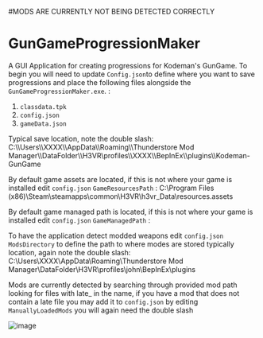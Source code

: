#MODS ARE CURRENTLY NOT BEING DETECTED CORRECTLY 

# GunGameProgressionMaker
A GUI Application for creating progressions for Kodeman's GunGame. To begin you will need to update `Config.json`to define where you want to save progressions and place the following files alongside the `GunGameProgressionMaker.exe`. :

1. `classdata.tpk`
2. `config.json`
3. `gameData.json`


Typical save location, note the double slash:
C:\\\Users\\\XXXX\\\AppData\\\Roaming\\\Thunderstore Mod Manager\\\DataFolder\\\H3VR\\profiles\\\XXXX\\\BepInEx\\\plugins\\\Kodeman-GunGame

By default game assets are located, if this is not where your game is installed edit `config.json` `GameResourcesPath` :
C:\\Program Files (x86)\\Steam\\steamapps\\common\\H3VR\\h3vr_Data\\resources.assets

By default game managed path is located, if this is not where your game is installed edit `config.json` `GameManagedPath` :

To have the application detect modded weapons edit `config.json` `ModsDirectory` to define the path to where modes are stored typically location, again note the double slash:
C:\\Users\\XXXX\\AppData\\Roaming\\Thunderstore Mod Manager\\DataFolder\\H3VR\\profiles\\john\\BepInEx\\plugins

Mods are currently detected by searching through provided mod path looking for files with late_ in the name, if you have a mod that does not contain a late file you may add it to `config.json` by editing `ManuallyLoadedMods` you will again need the double slash

![image](https://user-images.githubusercontent.com/114353253/230809663-47e4a693-d52c-42ba-b80f-6fd7005df8da.png)


